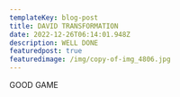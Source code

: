 ```yaml
---
templateKey: blog-post
title: DAVID TRANSFORMATION
date: 2022-12-26T06:14:01.948Z
description: WELL DONE
featuredpost: true
featuredimage: /img/copy-of-img_4806.jpg
---
```


G﻿OOD GAME
